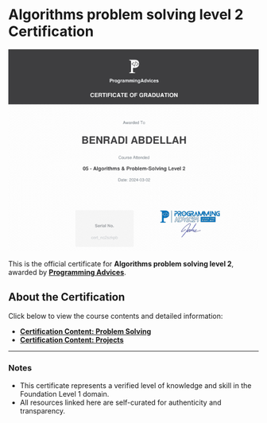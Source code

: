 # Algorithms problem solving level 2 Certification

[![Algo Lev 2](./05_Algorithms_problem_solving_level_2.png)](./05_Algorithms_problem_solving_level_2.pdf)

This is the official certificate for **Algorithms problem solving level 2**, awarded by **[Programming Advices](../README.md)**.

## About the Certification

Click below to view the course contents and detailed information:

- **[Certification Content: Problem Solving](https://github.com/BENRADI-ABDELLAH/Problem_Solving/tree/main/ProgrammingAdvices.com/Level__1.1)**
- **[Certification Content: Projects](https://github.com/BENRADI-ABDELLAH/Problem_Solving/tree/main/ProgrammingAdvices.com/Level__1.1)**

---

### Notes

- This certificate represents a verified level of knowledge and skill in the Foundation Level 1 domain.
- All resources linked here are self-curated for authenticity and transparency.
